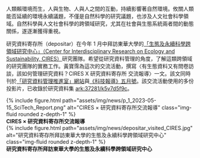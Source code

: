人類賴環境而生，人與生物、人與人之間的互動，持續影響著自然環境。攸關人類能否延續的環境永續議題，不僅是自然科學的研究議題，也涉及人文社會科學領域。自然科學與人文社會科學的跨領域研究，尤其在社會與生態系統兩者間的動態關係，遂逐漸獲得重視。

研究資料寄存所（depositar）在今年 1 月中拜訪東華大學的[「生態及永續科學跨領域研究中心」（Center for Interdisciplinary Research on Ecology and Sustainability, CIRES）](https://www.cires-taiwan.org/)研究團隊。希望從研究資料管理的角度，了解這類跨領域的研究團隊的實務工作。黃寶霈為這次的交流活動，撰寫〈有生態資料又有問卷訪談，該如何管理研究資料？CIRES X 研究資料寄存所 交流報導〉一文。該文同時刊於[「研究資料管理推進室」網站](https://rdm.depositar.io/showcases/20230427-CIRES-depositar-communication)與[《科技報導》五月號](https://www.scimonth.com.tw/archives/6388)。該交流活動使用的多份投影片，已收錄於研究資料集 [ark:37281/k5v7d5f9c](https://pid.depositar.io/ark:37281/k5v7d5f9c)。

<div class="row">
    <div class="col-sm mt-3 mt-md-0">
        {% include figure.html path="assets/img/news/p_1_2023-05-15_SciTech_Report.png" alt="CIRES × 研究資料寄存所交流報導" class="img-fluid rounded z-depth-1" %}
    </div>
</div>
<div class="caption">
    <b>CIRES × 研究資料寄存所交流報導</b>
</div>

<div class="row">
    <div class="col-sm mt-3 mt-md-0">
        {% include figure.html path="assets/img/news/depositar_visited_CIRES.jpg" alt="研究資料寄存所拜訪東華大學的生態及永續科學跨領域研究中心" class="img-fluid rounded z-depth-1" %}
    </div>
</div>
<div class="caption">
    <b>研究資料寄存所拜訪東華大學的生態及永續科學跨領域研究中心</b>
</div>
